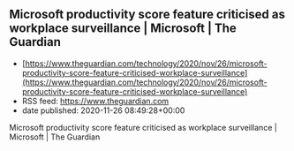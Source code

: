 ## Microsoft productivity score feature criticised as workplace surveillance | Microsoft | The Guardian
 - [https://www.theguardian.com/technology/2020/nov/26/microsoft-productivity-score-feature-criticised-workplace-surveillance](https://www.theguardian.com/technology/2020/nov/26/microsoft-productivity-score-feature-criticised-workplace-surveillance)
 - RSS feed: https://www.theguardian.com
 - date published: 2020-11-26 08:49:28+00:00

Microsoft productivity score feature criticised as workplace surveillance | Microsoft | The Guardian

